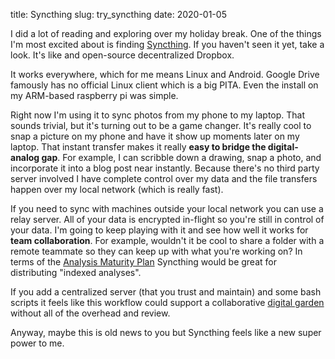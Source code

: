 title: Syncthing
slug: try_syncthing
date: 2020-01-05

I did a lot of reading and exploring over my holiday break.
One of the things I'm most excited about is finding 
[Syncthing](https://syncthing.net/).
If you haven't seen it yet, take a look.
It's like and open-source decentralized Dropbox.

It works everywhere, which for me means Linux and Android.
Google Drive famously has no official Linux client which is a big PITA.
Even the install on my ARM-based raspberry pi was simple.

Right now I'm using it to sync photos from my phone to my laptop.
That sounds trivial, but it's turning out to be a game changer.
It's really cool to snap a picture on my phone
and have it show up moments later on my laptop.
That instant transfer makes it really **easy to bridge the digital-analog gap**.
For example, I can scribble down a drawing, snap a photo,
and incorporate it into a blog post near instantly.
Because there's no third party server involved
I have complete control over my data
and the file transfers happen over my local network (which is really fast).

If you need to sync with machines outside your local network
you can use a relay server.
All of your data is encrypted in-flight so you're still in control of your data.
I'm going to keep playing with it and see how well it works for **team collaboration**.
For example, wouldn't it be cool to share a folder with a remote teammate
so they can keep up with what you're working on?
In terms of the [Analysis Maturity Plan](/analysis_maturation.html)
Syncthing would be great for distributing "indexed analyses".

If you add a centralized server (that you trust and maintain)
and some bash scripts
it feels like this workflow could support a collaborative 
[digital garden](https://hapgood.us/2015/10/17/the-garden-and-the-stream-a-technopastoral/)
without all of the overhead and review.

Anyway, maybe this is old news to you
but Syncthing feels like a new super power to me.

